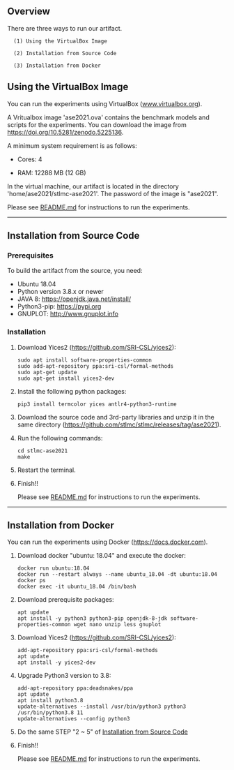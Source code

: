 ## Overview

There are three ways to run our artifact.

      (1) Using the VirtualBox Image 

      (2) Installation from Source Code

      (3) Installation from Docker 
      
## Using the VirtualBox Image

You can run the experiments using VirtualBox (www.virtualbox.org). 

A Vritualbox image 'ase2021.ova' contains the benchmark models and scripts for the experiments. 
You can download the image from https://doi.org/10.5281/zenodo.5225136.

A minimum system requirement is as follows:

  - Cores: 4

  - RAM: 12288 MB (12 GB)

In the virtual machine, our artifact is located in the directory 
'home/ase2021/stlmc-ase2021'. The password of the image is "ase2021".

   Please see [README.md](README.md#running-the-experiments) for instructions to run the experiments.

---

## Installation from Source Code

### Prerequisites

To build the artifact from the source, you need:

- Ubuntu 18.04
- Python version 3.8.x or newer
- JAVA 8: https://openjdk.java.net/install/
- Python3-pip: https://pypi.org
- GNUPLOT: http://www.gnuplot.info

### Installation

1. Download Yices2 (https://github.com/SRI-CSL/yices2):

   ~~~
   sudo apt install software-properties-common
   sudo add-apt-repository ppa:sri-csl/formal-methods
   sudo apt-get update
   sudo apt-get install yices2-dev
   ~~~

2. Install the following python packages:

   ~~~
   pip3 install termcolor yices antlr4-python3-runtime
   ~~~

3. Download the source code and 3rd-party libraries
and unzip it in the same directory (https://github.com/stlmc/stlmc/releases/tag/ase2021).

4. Run the following commands:

   ~~~
   cd stlmc-ase2021
   make
   ~~~

5. Restart the terminal.

6. Finish!!

   Please see [README.md](README.md#running-the-experiments) for instructions to run the experiments.

---

## Installation from Docker

You can run the experiments using Docker (https://docs.docker.com).

1. Download docker "ubuntu: 18.04" and execute the docker:

   ~~~
   docker run ubuntu:18.04 
   docker run --restart always --name ubuntu_18.04 -dt ubuntu:18.04 
   docker ps
   docker exec -it ubuntu_18.04 /bin/bash 
   ~~~

2. Download prerequisite packages:

   ~~~
   apt update
   apt install -y python3 python3-pip openjdk-8-jdk software-properties-common wget nano unzip less gnuplot
   ~~~

3. Download Yices2 (https://github.com/SRI-CSL/yices2):

   ~~~
   add-apt-repository ppa:sri-csl/formal-methods
   apt update
   apt install -y yices2-dev
   ~~~

4. Upgrade Python3 version to 3.8:

   ~~~
   add-apt-repository ppa:deadsnakes/ppa
   apt update
   apt install python3.8
   update-alternatives --install /usr/bin/python3 python3 /usr/bin/python3.8 11
   update-alternatives --config python3 
   ~~~

5. Do the same STEP "2 ~ 5" of [Installation from Source Code](INSTALL.md#installation) 

6. Finish!!

   Please see [README.md](README.md#running-the-experiments) for instructions to run the experiments. 

